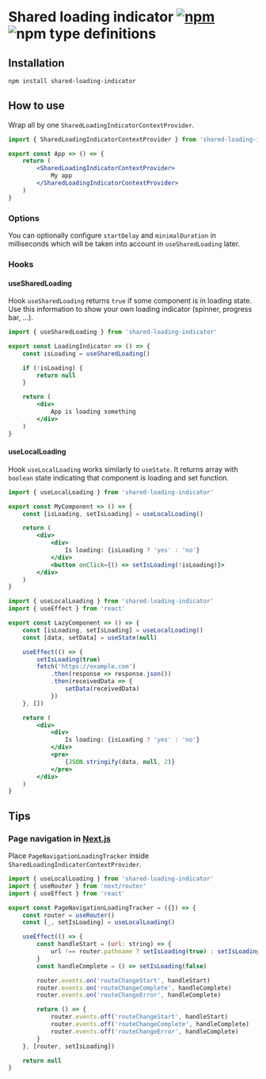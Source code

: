 # Shared loading indicator [![npm](https://img.shields.io/npm/v/shared-loading-indicator.svg)](https://www.npmjs.com/package/shared-loading-indicator) ![npm type definitions](https://img.shields.io/npm/types/shared-loading-indicator.svg)

## Installation

```bash
npm install shared-loading-indicator
```

## How to use

Wrap all by one `SharedLoadingIndicatorContextProvider`.

```jsx
import { SharedLoadingIndicatorContextProvider } from 'shared-loading-indicator'

export const App => () => {
	return (
		<SharedLoadingIndicatorContextProvider>
			My app
		</SharedLoadingIndicatorContextProvider>
	)
}
```

### Options

You can optionally configure `startDelay` and `minimalDuration` in milliseconds which will be taken into account in `useSharedLoading` later.

### Hooks

#### useSharedLoading

Hook `useSharedLoading` returns `true` if some component is in loading state. Use this information to show your own loading indicator (spinner, progress bar, …).

```jsx
import { useSharedLoading } from 'shared-loading-indicator'

export const LoadingIndicator => () => {
	const isLoading = useSharedLoading()

	if (!isLoading) {
		return null
	}

	return (
		<div>
			App is loading something
		</div>
	)
}
```

#### useLocalLoading

Hook `useLocalLoading` works similarly to `useState`. It returns array with `boolean` state indicating that component is loading and set function.

```jsx
import { useLocalLoading } from 'shared-loading-indicator'

export const MyComponent => () => {
	const [isLoading, setIsLoading] = useLocalLoading()

	return (
		<div>
			<div>
				Is loading: {isLoading ? 'yes' : 'no'}
			</div>
			<button onClick={() => setIsLoading(!isLoading)}>
		</div>
	)
}
```

```jsx
import { useLocalLoading } from 'shared-loading-indicator'
import { useEffect } from 'react'

export const LazyComponent => () => {
	const [isLoading, setIsLoading] = useLocalLoading()
	const [data, setData] = useState(null)

	useEffect(() => {
		setIsLoading(true)
		fetch('https://example.com')
			.then(response => response.json())
			.then(receivedData => {
				setData(receivedData)
			})
	}, [])

	return (
		<div>
			<div>
				Is loading: {isLoading ? 'yes' : 'no'}
			</div>
			<pre>
				{JSON.stringify(data, null, 2)}
			</pre>
		</div>
	)
}
```

## Tips

### Page navigation in [Next.js](https://nextjs.org/)

Place `PageNavigationLoadingTracker` inside `SharedLoadingIndicatorContextProvider`.

```jsx
import { useLocalLoading } from 'shared-loading-indicator'
import { useRouter } from 'next/router'
import { useEffect } from 'react'

export const PageNavigationLoadingTracker = ({}) => {
	const router = useRouter()
	const [_, setIsLoading] = useLocalLoading()

	useEffect(() => {
		const handleStart = (url: string) => {
			url !== router.pathname ? setIsLoading(true) : setIsLoading(false)
		}
		const handleComplete = () => setIsLoading(false)

		router.events.on('routeChangeStart', handleStart)
		router.events.on('routeChangeComplete', handleComplete)
		router.events.on('routeChangeError', handleComplete)

		return () => {
			router.events.off('routeChangeStart', handleStart)
			router.events.off('routeChangeComplete', handleComplete)
			router.events.off('routeChangeError', handleComplete)
		}
	}, [router, setIsLoading])

	return null
}
```
